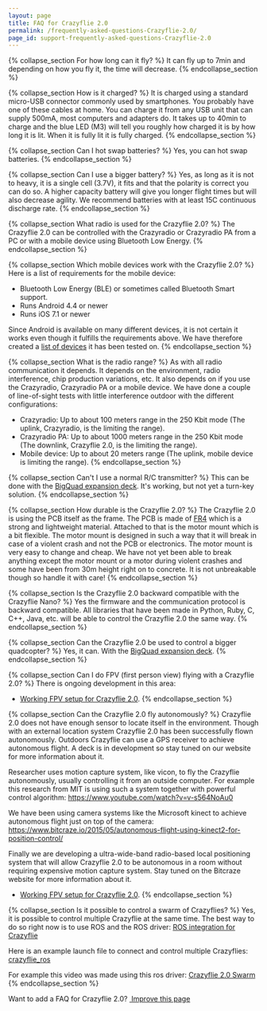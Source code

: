 ```yaml
---
layout: page
title: FAQ for Crazyflie 2.0
permalink: /frequently-asked-questions-Crazyflie-2.0/
page_id: support-frequently-asked-questions-Crazyflie-2.0
---
```


{% collapse_section For how long can it fly? %}
It can fly up to 7min and depending on how you fly it, the time will decrease.
{% endcollapse_section %}

{% collapse_section How is it charged? %}
It is charged using a standard micro-USB connector commonly used by smartphones. You probably have one of these cables at home. You can charge it from any USB unit that can supply 500mA, most computers and adapters do. It takes up to 40min to charge and the blue LED (M3) will tell you roughly how charged it is by how long it is lit. When it is fully lit it is fully charged.
{% endcollapse_section %}

{% collapse_section Can I hot swap batteries? %}
Yes, you can hot swap batteries.
{% endcollapse_section %}

{% collapse_section Can I use a bigger battery? %}
Yes, as long as it is not to heavy, it is a single cell (3.7V), it fits and that the polarity is correct you can do so. A higher capacity battery will give you longer flight times but will also decrease agility. We recommend batteries with at least 15C continuous discharge rate.
{% endcollapse_section %}

{% collapse_section What radio is used for the Crazyflie 2.0? %}
The Crazyflie 2.0 can be controlled with the Crazyradio or Crazyradio PA from a PC or with a mobile device using Bluetooth Low Energy.
{% endcollapse_section %}

{% collapse_section Which mobile devices work with the Crazyflie 2.0? %}
Here is a list of requirements for the mobile device:

* Bluetooth Low Energy (BLE) or sometimes called Bluetooth Smart support.
* Runs Android 4.4 or newer
* Runs iOS 7.1 or newer

Since Android is available on many different devices, it is not certain it works even though it fulfills the requirements above. We have therefore created a [list of devices](https://wiki.bitcraze.io/doc:crazyflie:client:cfandroid:index#android_device_compatibility)
it has been tested on. 
{% endcollapse_section %}

{% collapse_section What is the radio range? %}
As with all radio communication it depends. It depends on the environment, radio interference, chip production variations, etc. It also depends on if you use the Crazyradio, Crazyradio PA or a mobile device. We have done a couple of line-of-sight tests with little interference outdoor with the different configurations:


* Crazyradio: Up to about 100 meters range in the 250 Kbit mode (The uplink, Crazyradio, is the limiting the range).
* Crazyradio PA: Up to about 1000 meters range in the 250 Kbit mode (The downlink, Crazyflie 2.0, is the limiting the range).
* Mobile device: Up to about 20 meters range (The uplink, mobile device is limiting the range).
{% endcollapse_section %}

{% collapse_section Can't I use a normal R/C transmitter? %}
This can be done with the [BigQuad expansion deck](/bigquad-deck/). It's working, but not yet a turn-key solution.
{% endcollapse_section %}

{% collapse_section How durable is the Crazyflie 2.0? %}
The Crazyflie 2.0 is using the PCB itself as the frame. The PCB is made of [FR4](https://en.wikipedia.org/wiki/FR-4) which is a strong and lightweight material. Attached to that is the motor mount which is a bit flexible. The motor mount is designed in such a way that it will break in case of a violent crash and not the PCB or electronics. The motor mount is very easy to change and cheap. We have not yet been able to break anything except the motor mount or a motor during violent crashes and some have been from 30m height right on to concrete. It is not unbreakable though so handle it with care!
{% endcollapse_section %}

{% collapse_section Is the Crazyflie 2.0 backward compatible with the Crazyflie Nano? %}
Yes the firmware and the communication protocol is backward compatible. All libraries that have been made in Python, Ruby, C, C++, Java, etc. will be able to control the Crazyflie 2.0 the same way.
{% endcollapse_section %}

{% collapse_section Can the Crazyflie 2.0 be used to control a bigger quadcopter? %}
Yes, it can. With the [BigQuad expansion deck](/bigquad-deck/).
{% endcollapse_section %}

{% collapse_section Can I do FPV (first person view) flying with a Crazyflie 2.0? %}
There is ongoing development in this area:

* [Working FPV setup for Crazyflie 2.0](https://forum.bitcraze.io/viewtopic.php?f=6&p=8295).
{% endcollapse_section %}

{% collapse_section Can the Crazyflie 2.0 fly autonomously? %}
Crazyflie 2.0 does not have enough sensor to locate itself in the environment. Though with an external location system Crazyflie 2.0 has been successfully flown autonomously. Outdoors Crazyflie can use a GPS receiver to achieve autonomous flight. A deck is in development so stay tuned on our website for more information about it.

Researcher uses motion capture system, like vicon, to fly the Crazyflie autonomously, usually controlling it from an outside computer. For example this research from MIT is using such a system together with powerful control algorithm: <https://www.youtube.com/watch?v=v-s564NoAu0>

We have been using camera systems like the Microsoft kinect to achieve autonomous flight just on top of the camera:  <https://www.bitcraze.io/2015/05/autonomous-flight-using-kinect2-for-position-control/>

Finally we are developing a ultra-wide-band radio-based local positioning system that will allow Crazyflie 2.0 to be autonomous in a room without requiring expensive motion capture system. Stay tuned on the Bitcraze website for more information about it.

* [Working FPV setup for Crazyflie 2.0](https://forum.bitcraze.io/viewtopic.php?f=6&p=8295).
{% endcollapse_section %}

{% collapse_section Is it possible to control a swarm of Crazyflies? %}
Yes, it is possible to control multiple Crazyflie at the same time. The best way to do so right now is to use ROS and the ROS driver:
[ROS integration for Crazyflie](http://wiki.ros.org/crazyflie)


Here is an example launch file to connect and control multiple Crazyflies:
[crazyflie_ros](https://github.com/whoenig/crazyflie_ros/blob/master/crazyflie_demo/launch/multi_hover_vicon.launch)


For example this video was made using this ros driver: 
[Crazyflie 2.0 Swarm](https://www.youtube.com/watch?v=gH1Fcf597So)
{% endcollapse_section %}


 <div class="col-md-12">
                <p class="text-right">Want to add a FAQ for Crazyflie 2.0? <a href="https://github.com/bitcraze/bitcraze-website/edit/master/src/{{page.path}}"><i class="fa fa-pencil"></i> &nbsp;Improve this page</a></p>
</div>
    